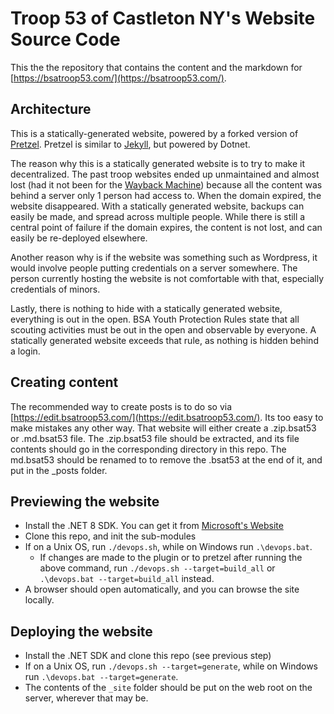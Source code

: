 # Troop 53 of Castleton NY's Website Source Code

This the the repository that contains the content and the markdown for [https://bsatroop53.com/](https://bsatroop53.com/).

## Architecture

This is a statically-generated website, powered by a forked version of [Pretzel](https://github.com/xforever1313/pretzel).  Pretzel is similar to [Jekyll](https://jekyllrb.com/), but powered by Dotnet.

The reason why this is a statically generated website is to try to make it decentralized.  The past troop websites ended up unmaintained and almost lost (had it not been for the [Wayback Machine](https://web.archive.org/)) because all the content was behind a server only 1 person had access to.  When the domain expired, the website disappeared.  With a statically generated website, backups can easily be made, and spread across multiple people.  While there is still a central point of failure if the domain expires, the content is not lost, and can easily be re-deployed elsewhere.

Another reason why is if the website was something such as Wordpress, it would involve people putting credentials on a server somewhere.  The person currently hosting the website is not comfortable with that, especially credentials of minors.

Lastly, there is nothing to hide with a statically generated website, everything is out in the open.  BSA Youth Protection Rules state that all scouting activities must be out in the open and observable by everyone.  A statically generated website exceeds that rule, as nothing is hidden behind a login.

## Creating content

The recommended way to create posts is to do so via [https://edit.bsatroop53.com/](https://edit.bsatroop53.com/).  Its too easy to make mistakes any other way.  That website will either create a .zip.bsat53 or .md.bsat53 file.  The .zip.bsat53 file should be extracted, and its file contents should go in the corresponding directory in this repo.  The md.bsat53 should be renamed to to remove the .bsat53 at the end of it, and put in the _posts folder.

## Previewing the website

* Install the .NET 8 SDK.  You can get it from [Microsoft's Website](https://dotnet.microsoft.com/en-us/download/dotnet/8.0)
* Clone this repo, and init the sub-modules
* If on a Unix OS, run ```./devops.sh```, while on Windows run ```.\devops.bat```.
  * If changes are made to the plugin or to pretzel after running the above command, run ```./devops.sh --target=build_all``` or ```.\devops.bat --target=build_all``` instead.
* A browser should open automatically, and you can browse the site locally.

## Deploying the website

* Install the .NET SDK and clone this repo (see previous step)
* If on a Unix OS, run ```./devops.sh --target=generate```, while on Windows run ```.\devops.bat --target=generate```.
* The contents of the ```_site``` folder should be put on the web root on the server, wherever that may be.

